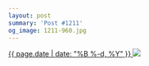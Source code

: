 ```yaml
---
layout: post
summary: 'Post #1211'
og_image: 1211-960.jpg
---
```


<p>
 <time>
  <a href="/1211">
   {{ page.date | date: "%B %-d, %Y" }}
  </a>
 </time>
 <a href="/1211">
  <img data-taken="9/21/2020" sizes="(min-width: 700px) 50vw, calc(100vw - 2rem)" src="{{ site.assets_url }}/1211-480.jpg" srcset="{{ site.assets_url }}/1211-240.jpg 240w, {{ site.assets_url }}/1211-480.jpg 480w, {{ site.assets_url }}/1211-720.jpg 720w, {{ site.assets_url }}/1211-960.jpg 960w"/>
 </a>
</p>
